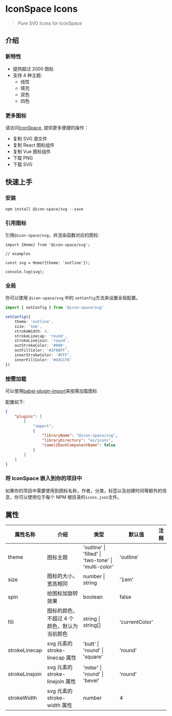 # IconSpace Icons

> Pure SVG Icons for IconSpace

## 介绍

### 新特性

-   提供超过 2000 图标
-   支持 4 种主题:
    -   线性
    -   填充
    -   双色
    -   四色

### 更多图标

请访问[IconSpace](https://icon-space.github.io/doc/), 提供更多便捷的操作：

-   复制 SVG 源文件
-   复制 React 图标组件
-   复制 Vue 图标组件
-   下载 PNG
-   下载 SVG

## 快速上手

### 安装

```
npm install @icon-space/svg --save
```

### 引用图标

引用`@icon-space/svg`，并渲染函数对应的图标:

```
import {Home} from '@icon-space/svg';

// examples

const svg = Home({theme: 'outline'});

console.log(svg);
```

### 全局

你可以使用 `@icon-space/svg` 中的 `setConfig`方法来设置全局配置。

```typescript
import { setConfig } from '@icon-space/svg'

setConfig({
    theme: 'outline',
    size: '1em',
    strokeWidth: 4,
    strokeLinecap: 'round',
    strokeLinejoin: 'round',
    outStrokeColor: '#000',
    outFillColor: '#2F88FF',
    innerStrokeColor: '#FFF',
    innerFillColor: '#43CCF8'
})
```

### 按需加载

可以使用[babel-plugin-import](https://github.com/ant-design/babel-plugin-import)来按需加载图标

配置如下:

```json
{
    "plugins": [
        [
            "import",
            {
                "libraryName": "@icon-space/svg",
                "libraryDirectory": "es/icons",
                "camel2DashComponentName": false
            }
        ]
    ]
}
```

### 将 IconSpace 嵌入到你的项目中

如果你的项目中需要使用到图标名称，作者，分类，标签以及创建时间等额外的信息，你可以使用位于每个 NPM 根目录的`icons.json`文件。

## 属性

| 属性名称       | 介绍                                        | 类型                                                             | 默认值         | 注释 |
| -------------- | ------------------------------------------- | ---------------------------------------------------------------- | -------------- | ---- |
| theme          | 图标主题                                    | 'outline' &#124; 'filled' &#124; 'two-tone' &#124; 'multi-color' | 'outline'      |
| size           | 图标的大小，宽高相同                        | number &#124; string                                             | '1em'          |
| spin           | 给图标加旋转效果                            | boolean                                                          | false          |
| fill           | 图标的颜色，不超过 4 个颜色，默认为当前颜色 | string &#124; string[]                                           | 'currentColor' |
| strokeLinecap  | svg 元素的 stroke-linecap 属性              | 'butt' &#124; 'round' &#124; 'square'                            | 'round'        |
| strokeLinejoin | svg 元素的 stroke-linejoin 属性             | 'miter' &#124; 'round' &#124; 'bevel'                            | 'round'        |
| strokeWidth    | svg 元素的 stroke-width 属性                | number                                                           | 4              |
